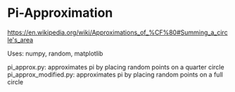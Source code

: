 # Pi-Approximation
https://en.wikipedia.org/wiki/Approximations_of_%CF%80#Summing_a_circle's_area

Uses: numpy, random, matplotlib

pi_approx.py: approximates pi by placing random points on a quarter circle
pi_approx_modified.py: approximates pi by placing random points on a full circle
